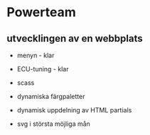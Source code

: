 # Powerteam

## utvecklingen av en webbplats

* menyn - klar
* ECU-tuning - klar

* scass
* dynamiska färgpaletter
* dynamisk uppdelning av HTML partials
* svg i största möjliga mån

